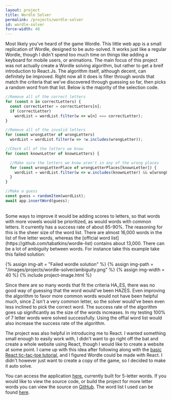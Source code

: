 ```yaml
---
layout: project
title: Wordle Solver
permalink: /projects/wordle-solver
id: wordle-solver
force-width: 48
---
```


Most likely you've heard of the game Wordle. This little web app is a small replication of Wordle, designed to be auto-solved. It works just like a regular Wordle, though I didn't spend too much time on things like adding a keyboard for mobile users, or animations. The main focus of this project was not actually create a Wordle solving algorithm, but rather to get a breif introduction to React.Js. The algorithm itself, although decent, can definitely be improved. Right now all it does is filter through words that match the criteria that we've discovered through guessing so far, then picks a random word from that list. Below is the majority of the selection code.

```js
//Remove all of the correct letters
for (const n in correctLetters) {
  const correctLetter = correctLetters[n];
  if (correctLetter)
    wordList = wordList.filter(w => w[n] === correctLetter);
}

//Remove all of the invalid letters
for (const wrongLetter of wrongLetters)
  wordList = wordList.filter(w => !w.includes(wrongLetter));

//Check all of the letters we know
for (const knownLetter of knownLetters) {

  //Make sure the letters we know aren't in any of the wrong places
  for (const wrongLetterPlace of wrongLetterPlaces[knownLetter]) {
    wordList = wordList.filter(w => w.includes(knownLetter) && w[wrongLetterPlace] !== knownLetter);
  }
}

//Make a guess
const guess = randomItem(wordList);
await app.insertWord(guess);
```
<br>
Some ways to improve it would be adding scores to letters, so that words with more vowels would be prioritized, as would words with common letters. It currently has a success rate of about 85-90%. The reasoning for this is the sheer size of the word list. There are almost 16,000 words in the list of five letter words, whereas the [official word list](https://github.com/tabatkins/wordle-list) contains about 13,000. There can be a lot of ambiguity between words. For instance take this example take this failed solution:

{% assign img-alt = "Failed wordle solution" %}
{% assign img-path = "/images/projects/wordle-solver/ambiguity.png" %}
{% assign img-width = 40 %}
{% include project-image.html %}

Since there are so many words that fit the criteria HA_ES, there was no good way of guessing that the word would've been HAZES. Even improving the algorithm to favor more common words would not have been helpful much, since Z isn't a very common letter, so the solver would've been even less inclined to pick the correct word. The success rate of the algorithm goes up significantly as the size of the words increases. In my testing 100% of 7 letter words were solved successfully. Using the offial word list would also increase the success rate of the algorithm.

The project was also helpful in introducing me to React. I wanted something small enough to easily work with, I didn't want to go right off the bat and create a whole website using React, though I would like to create a website at some point. I came up with this idea after following along with the [basic React tic-tac-toe tutorial](https://reactjs.org/tutorial/tutorial.html), and I figured Wordle could be made with React. I didn't however just want to create a copy of the game, so I decided to make it auto solve.

You can access the application [here](/demos/wordle-solver), currently built for 5-letter words. If you would like to view the source code, or build the project for more letter words you can view the source on [GitHub](https://github.com/ArkinSolomon/wordle-solver). The word list I used can be found [here](https://github.com/dwyl/english-words).